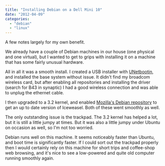 ```yaml
---
title: "Installing Debian on a Dell Mini 10"
date: "2012-04-09"
categories: 
  - "debian"
  - "linux"
---
```


A few notes largely for my own benefit.

We already have a couple of Debian machines in our house (one physical and one virtual), but I wanted to get to grips with installing it on a machine that has some fairly unusual hardware.

All in all it was a smooth install. I created a USB installer with [UNetbootin](http://unetbootin.sourceforge.net/ "UNetbootin"), and installed the base system without issue. It didn't find my broadcom wireless card, but after enabling all repositories and installing the driver (search for B43 in synaptic) I had a good wireless connection and was able to unplug the ethernet cable.

I then upgraded to a 3.2 kernel, and enabled [Mozilla's Debian repository](http://mozilla.debian.net/ "Mozilla's Debian Respository") to get an up to date version of Iceweasel. Both of these went smoothly as well.

The only outstanding issue is the trackpad. The 3.2 kernel has helped a lot, but it is still a little jumpy at times. But it was also a little jumpy under Ubuntu on occasion as well, so I'm not too worried.

Debian runs well on this machine. It seems noticeably faster than Ubuntu, and boot time is significantly faster. If I could sort out the trackpad properly then I would certainly rely on this machine for short trips and coffee-shop web browsing, and it's nice to see a low-powered and quite old computer running smoothly again.
